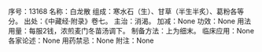 序号：13168
名称：白龙散
组成：寒水石（生）、甘草（半生半炙）、葛粉各等分。
出处：《中藏经·附录》卷七。
主治：消渴。
加减：None
功效：None
用法用量：每服2钱，浓煎麦门冬苗汤调下。
制备方法：上为细末。
临床应用：None
各家论述：None
用药禁忌：None
附注：None
